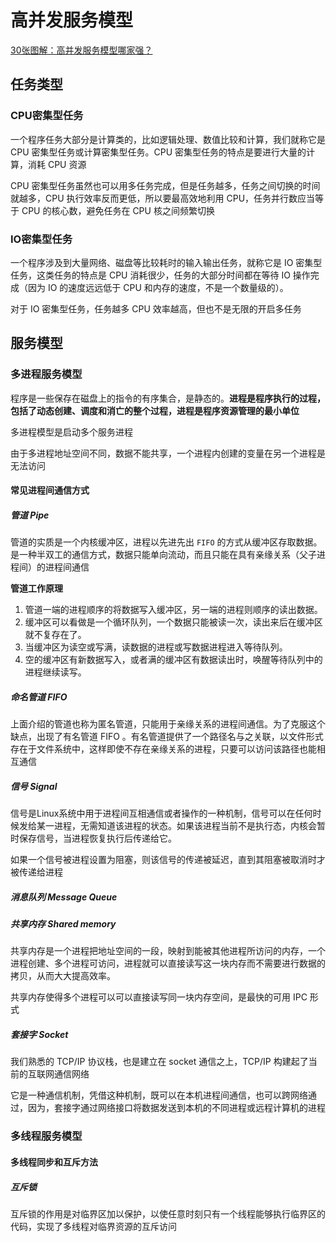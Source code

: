 # 高并发服务模型

[30张图解：高并发服务模型哪家强？](https://mp.weixin.qq.com/s/a2Q1DQqOHdhtGEjJ4QxPew)

## 任务类型

### CPU密集型任务

一个程序任务大部分是计算类的，比如逻辑处理、数值比较和计算，我们就称它是 CPU 密集型任务或计算密集型任务。CPU 密集型任务的特点是要进行大量的计算，消耗 CPU 资源

CPU 密集型任务虽然也可以用多任务完成，但是任务越多，任务之间切换的时间就越多，CPU 执行效率反而更低，所以要最高效地利用 CPU，任务并行数应当等于 CPU 的核心数，避免任务在 CPU 核之间频繁切换

### IO密集型任务

一个程序涉及到大量网络、磁盘等比较耗时的输入输出任务，就称它是 IO 密集型任务，这类任务的特点是 CPU 消耗很少，任务的大部分时间都在等待 IO 操作完成（因为 IO 的速度远远低于 CPU 和内存的速度，不是一个数量级的）。

对于 IO 密集型任务，任务越多 CPU 效率越高，但也不是无限的开启多任务

## 服务模型

### 多进程服务模型

程序是一些保存在磁盘上的指令的有序集合，是静态的。**进程是程序执行的过程，包括了动态创建、调度和消亡的整个过程，进程是程序资源管理的最小单位**

多进程模型是启动多个服务进程

由于多进程地址空间不同，数据不能共享，一个进程内创建的变量在另一个进程是无法访问

#### 常见进程间通信方式

##### 管道 Pipe

管道的实质是一个内核缓冲区，进程以先进先出 `FIFO` 的方式从缓冲区存取数据。是一种半双工的通信方式，数据只能单向流动，而且只能在具有亲缘关系（父子进程间）的进程间通信

**管道工作原理**

1. 管道一端的进程顺序的将数据写入缓冲区，另一端的进程则顺序的读出数据。
2. 缓冲区可以看做是一个循环队列，一个数据只能被读一次，读出来后在缓冲区就不复存在了。
3. 当缓冲区为读空或写满，读数据的进程或写数据进程进入等待队列。
4. 空的缓冲区有新数据写入，或者满的缓冲区有数据读出时，唤醒等待队列中的进程继续读写。

##### 命名管道 FIFO

上面介绍的管道也称为匿名管道，只能用于亲缘关系的进程间通信。为了克服这个缺点，出现了有名管道 FIFO 。有名管道提供了一个路径名与之关联，以文件形式存在于文件系统中，这样即使不存在亲缘关系的进程，只要可以访问该路径也能相互通信

##### 信号 Signal

信号是Linux系统中用于进程间互相通信或者操作的一种机制，信号可以在任何时候发给某一进程，无需知道该进程的状态。如果该进程当前不是执行态，内核会暂时保存信号，当进程恢复执行后传递给它。

如果一个信号被进程设置为阻塞，则该信号的传递被延迟，直到其阻塞被取消时才被传递给进程

##### 消息队列  Message Queue

##### 共享内存 Shared memory

共享内存是一个进程把地址空间的一段，映射到能被其他进程所访问的内存，一个进程创建、多个进程可访问，进程就可以直接读写这一块内存而不需要进行数据的拷贝，从而大大提高效率。

共享内存使得多个进程可以可以直接读写同一块内存空间，是最快的可用 IPC 形式

##### 套接字 Socket

我们熟悉的 TCP/IP 协议栈，也是建立在 socket 通信之上，TCP/IP 构建起了当前的互联网通信网络

它是一种通信机制，凭借这种机制，既可以在本机进程间通信，也可以跨网络通过，因为，套接字通过网络接口将数据发送到本机的不同进程或远程计算机的进程

### 多线程服务模型

#### 多线程同步和互斥方法

##### 互斥锁

互斥锁的作用是对临界区加以保护，以使任意时刻只有一个线程能够执行临界区的代码，实现了多线程对临界资源的互斥访问